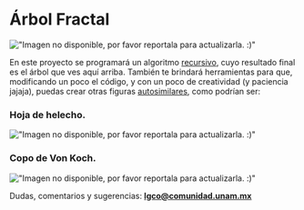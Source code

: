 # Árbol Fractal

!["Imagen no disponible, por favor reportala para actualizarla. :)"](http://image.ibb.co/jgomsQ/arbol0.png)

En este proyecto se programará un algoritmo [recursivo](https://es.wikipedia.org/wiki/Algoritmo_recursivo),
cuyo resultado final es el árbol que ves aquí arriba. También te brindará herramientas para que, modificando
un poco el código, y con un poco de creatividad (y paciencia jajaja), puedas crear otras figuras 
[autosimilares](https://es.wikipedia.org/wiki/Autosimilaridad), como podrían ser: 

### Hoja de helecho.
!["Imagen no disponible, por favor reportala para actualizarla. :)"](http://image.ibb.co/ew13p5/hoja.png)

### Copo de Von Koch.
!["Imagen no disponible, por favor reportala para actualizarla. :)"](http://image.ibb.co/di6xGk/V_4.png)


Dudas, comentarios y sugerencias:
**lgco@comunidad.unam.mx**

